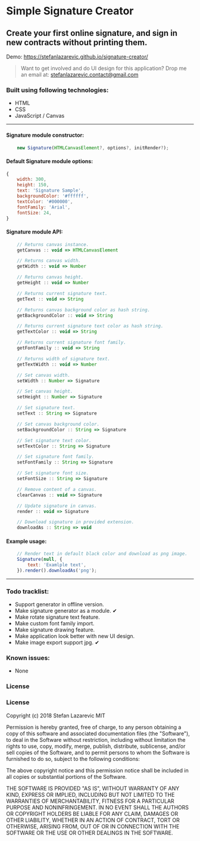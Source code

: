 # Simple Signature Creator

## Create your first online signature, and sign in new contracts without printing them.

Demo: https://stefanlazarevic.github.io/signature-creator/

> Want to get involved and do UI design for this application? Drop me an email at: stefanlazarevic.contact@gmail.com

### Built using following technologies:

- HTML
- CSS
- JavaScript / Canvas

---

#### Signature module constructor:

```javascript
    new Signature(HTMLCanvasElement?, options?, initRender?);
```

#### Default Signature module options:

```javascript
{
    width: 300,
    height: 150,
    text: 'Signature Sample',
    backgroundColor: '#ffffff',
    textColor: '#000000',
    fontFamily: 'Arial',
    fontSize: 24,
}
```

#### Signature module API:

```javascript
    // Returns canvas instance.
    getCanvas :: void => HTMLCanvasElement

    // Returns canvas width.
    getWidth :: void => Number

    // Returns canvas height.
    getHeight :: void => Number

    // Returns current signature text.
    getText :: void => String

    // Returns canvas background color as hash string.
    getBackgroundColor :: void => String

    // Returns current signature text color as hash string.
    getTextColor :: void => String

    // Returns current signature font family.
    getFontFamily :: void => String

    // Returns width of signature text.
    getTextWidth :: void => Number

    // Set canvas width.
    setWidth :: Number => Signature

    // Set canvas height.
    setHeight :: Number => Signature

    // Set signature text.
    setText :: String => Signature

    // Set canvas background color.
    setBackgroundColor :: String => Signature

    // Set signature text color.
    setTextColor :: String => Signature

    // Set signature font family.
    setFontFamily :: String => Signature

    // Set signature font size.
    setFontSize :: String => Signature

    // Remove content of a canvas.
    clearCanvas :: void => Signature

    // Update signature in canvas.
    render :: void => Signature

    // Download signature in provided extension.
    downloadAs :: String => void
```

#### Example usage:

```javascript
    // Render text in default black color and download as png image.
    Signature(null, {
        text: 'Examlple text',
    }).render().downloadAs('png');
```

---

### Todo tracklist:

- Support generator in offline version.
- Make signature generator as a module. ✔
- Make rotate signature text feature.
- Make custom font family import.
- Make signature drawing feature.
- Make application look better with new UI design.
- Make image export support jpg. ✔

### Known issues:

- None

### License

### License

Copyright (c) 2018 Stefan Lazarevic MIT

Permission is hereby granted, free of charge, to any person obtaining a copy
of this software and associated documentation files (the "Software"), to deal
in the Software without restriction, including without limitation the rights
to use, copy, modify, merge, publish, distribute, sublicense, and/or sell
copies of the Software, and to permit persons to whom the Software is
furnished to do so, subject to the following conditions:

The above copyright notice and this permission notice shall be included in all
copies or substantial portions of the Software.

THE SOFTWARE IS PROVIDED "AS IS", WITHOUT WARRANTY OF ANY KIND, EXPRESS OR
IMPLIED, INCLUDING BUT NOT LIMITED TO THE WARRANTIES OF MERCHANTABILITY,
FITNESS FOR A PARTICULAR PURPOSE AND NONINFRINGEMENT. IN NO EVENT SHALL THE
AUTHORS OR COPYRIGHT HOLDERS BE LIABLE FOR ANY CLAIM, DAMAGES OR OTHER
LIABILITY, WHETHER IN AN ACTION OF CONTRACT, TORT OR OTHERWISE, ARISING FROM,
OUT OF OR IN CONNECTION WITH THE SOFTWARE OR THE USE OR OTHER DEALINGS IN THE
SOFTWARE.
